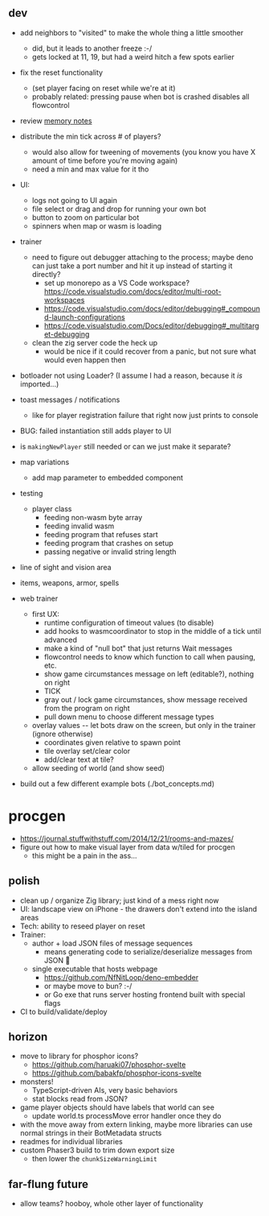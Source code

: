 ## dev
* add neighbors to "visited" to make the whole thing a little smoother
    * did, but it leads to another freeze :-/
    * gets locked at 11, 19, but had a weird hitch a few spots earlier
* fix the reset functionality
    * (set player facing on reset while we're at it)
    * probably related: pressing pause when bot is crashed disables all flowcontrol

* review [memory notes](./misc.md#memory-thoughts)

* distribute the min tick across # of players?
    * would also allow for tweening of movements (you know you have X amount of time before you're moving again)
    * need a min and max value for it tho
* UI: 
    * logs not going to UI again
    * file select or drag and drop for running your own bot
    * button to zoom on particular bot
    * spinners when map or wasm is loading

* trainer
    * need to figure out debugger attaching to the process; maybe deno can just take a port number and hit it up instead of starting it directly? 
      * set up monorepo as a VS Code workspace? https://code.visualstudio.com/docs/editor/multi-root-workspaces
      * https://code.visualstudio.com/docs/editor/debugging#_compound-launch-configurations
      * https://code.visualstudio.com/Docs/editor/debugging#_multitarget-debugging
    * clean the zig server code the heck up
        * would be nice if it could recover from a panic, but not sure what would even happen then
* botloader not using Loader? (I assume I had a reason, because it *is* imported...)
* toast messages / notifications
  * like for player registration failure that right now just prints to console
* BUG: failed instantiation still adds player to UI

* is `makingNewPlayer` still needed or can we just make it separate?

* map variations
    * add map parameter to embedded component
* testing
    * player class
      * feeding non-wasm byte array
      * feeding invalid wasm
      * feeding program that refuses start
      * feeding program that crashes on setup
      * passing negative or invalid string length
* line of sight and vision area
* items, weapons, armor, spells
* web trainer
  * first UX:
    * runtime configuration of timeout values (to disable)
    * add hooks to wasmcoordinator to stop in the middle of a tick until advanced
    * make a kind of "null bot" that just returns Wait messages
    * flowcontrol needs to know which function to call when pausing, etc. 
    * show game circumstances message on left (editable?), nothing on right
    * TICK
    * gray out / lock game circumstances, show message received from the program on right
    * pull down menu to choose different message types
  * overlay values -- let bots draw on the screen, but only in the trainer (ignore otherwise)
    * coordinates given relative to spawn point
    * tile overlay set/clear color
    * add/clear text at tile?
  * allow seeding of world (and show seed)
* build out a few different example bots (./bot_concepts.md)

# procgen
* https://journal.stuffwithstuff.com/2014/12/21/rooms-and-mazes/
* figure out how to make visual layer from data w/tiled for procgen
    * this might be a pain in the ass... 


## polish
* clean up / organize Zig library; just kind of a mess right now
* UI: landscape view on iPhone - the drawers don't extend into the island areas
* Tech: ability to reseed player on reset
* Trainer:
  * author + load JSON files of message sequences
    * means generating code to serialize/deserialize messages from JSON 😬
  * single executable that hosts webpage
    * https://github.com/NfNitLoop/deno-embedder
    * or maybe move to bun? :-/
    * or Go exe that runs server hosting frontend built with special flags
* CI to build/validate/deploy


## horizon
* move to library for phosphor icons?
  * https://github.com/haruaki07/phosphor-svelte
  * https://github.com/babakfp/phosphor-icons-svelte
* monsters! 
  * TypeScript-driven AIs, very basic behaviors
  * stat blocks read from JSON?
* game player objects should have labels that world can see
  * update world.ts processMove error handler once they do
* with the move away from extern linking, maybe more libraries can use normal strings in their BotMetadata structs
* readmes for individual libraries
* custom Phaser3 build to trim down export size
  * then lower the `chunkSizeWarningLimit`

## far-flung future
* allow teams? hooboy, whole other layer of functionality
